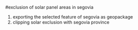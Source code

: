 #exclusion of solar panel areas in segovia
1. exporting the selected feature of segovia as geopackage
2. clipping solar exclusion with segovia province
```python
```
